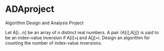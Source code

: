 # ADAproject
Algorithm Design and Analysis Project

Let A[i…n] be an array of n distinct real numbers.
A pair (A[i],A[j]) is said to be an index-value inversion if A[i]=j and A[j]=i.
Design an algorithm for counting the number of index-value inversions.

